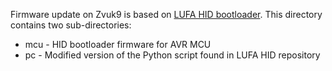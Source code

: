 Firmware update on Zvuk9 is based on [LUFA HID bootloader](https://github.com/abcminiuser/lufa/tree/master/Bootloaders/HID). This directory contains two sub-directories:

* mcu - HID bootloader firmware for AVR MCU
* pc - Modified version of the Python script found in LUFA HID repository
